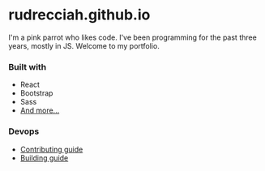# rudrecciah.github.io
I'm a pink parrot who likes code. I've been programming for the past three years, mostly in JS. Welcome to my portfolio.
### Built with
* React
* Bootstrap
* Sass
* [And more...](https://github.com/RudRecciah/rudrecciah.github.io/network/dependencies)
### Devops
* [Contributing guide](https://github.com/RudRecciah/rudrecciah.github.io/blob/main/CONTRIBUTING.md)
* [Building guide](https://github.com/RudRecciah/rudrecciah.github.io/blob/main/BUILDING.md)
